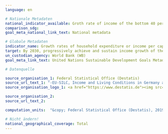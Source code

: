 ```yaml
---
language: en

# Nationale Metadaten
national_indicator_available: Groth rate of income of the bottom 40 per cent of the population <br>Groth rate of income of the total population
comparison_sdg:
goal_meta_national_link_text: National metadata

# Globale Metadaten
indicator_name: Growth rates of household expenditure or income per capita among the bottom 40 per cent of the population and the total population
target: By 2030, progressively achieve and sustain income growth of the bottom 40 per cent of the population at a rate higher than the national average
un_custodian_agency: World Bank (WB)
goal_meta_link_text: United Nations Sustainable Development Goals Metadata

# Datenquelle

source_organisation_1: Federal Statistical Office (Destatis)
source_url_text_1: "-EU-SILC, Income and Living Conditions in Germany and the European Union - subject-matter series 15, series 3 (Only available in German)"
source_organisation_logo_1: <a href="https://www.destatis.de"><img src="https://g205sdgs.github.io/sdg-indicators/public/LogosEn/destatis.png" alt="Logo Destatis" /></a>

source_organisation_2:
source_url_text_2:

computation_units:  "&copy; Federal Statistical Office (Destatis), 2019"

# Nicht ändern!
national_geographical_coverage: Total
---
```

